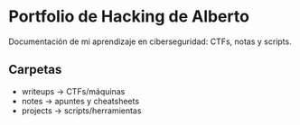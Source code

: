 # Portfolio de Hacking de Alberto

Documentación de mi aprendizaje en ciberseguridad: CTFs, notas y scripts.

## Carpetas
- writeups → CTFs/máquinas
- notes → apuntes y cheatsheets
- projects → scripts/herramientas

